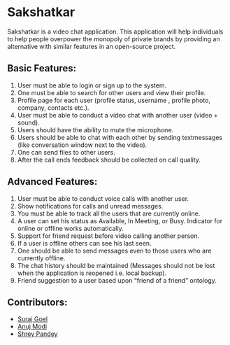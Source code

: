 # Sakshatkar
Sakshatkar is a video chat application. This application will help individuals to help people overpower the monopoly of private brands by providing an alternative with similar features in an open-source project.

## Basic Features:

1. User must be able to login or sign up to the system.
2. One must be able to search for other users and view their profile.
3. Profile page for each user (profile status, username , profile photo, company, contacts etc.).
4. User must be able to conduct a video chat with another user (video + sound).
5. Users should have the ability to mute the microphone.
6. Users should be able to chat with each other by sending textmessages (like conversation window next to the video).
7. One can send files to other users.
8. After the call ends feedback should be collected on call quality.

## Advanced Features:

1. User must be able to conduct voice calls with another user.
2. Show notifications for calls and unread messages.
3. You must be able to track all the users that are currently online.
4. A user can set his status as Available, In Meeting, or Busy. Indicator for online or offline works automatically.
5. Support for friend request before video calling another person.
6. If a user is offline others can see his last seen.
7. One should be able to send messages even to those users who are currently offline.
8. The chat history should be maintained (Messages should not be lost when the application is reopened i.e. local backup).
9. Friend suggestion to a user based upon “friend of a friend” ontology.

<a name="contributor"></a>
## Contributors:

* [Suraj Goel](http://www.github.com/suraj-goel)
* [Anuj Modi](http://www.github.com/descifrado)
* [Shrey Pandey](http://www.github.com/Shreypandey)
